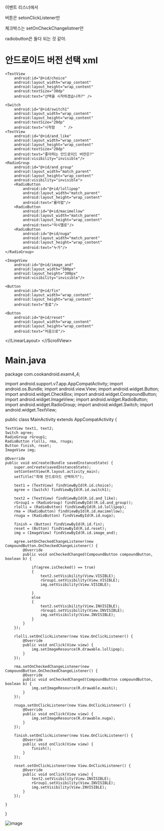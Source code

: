 
이벤트 리스너에서

버튼은 setonClickListener만

체크박스는 setOnCheckChangelistner만

radiobutton은 둘다 되는 것 같아.


# 안드로이드 버전 선택  xml

<?xml version="1.0" encoding="utf-8"?>
<ScrollView xmlns:android="http://schemas.android.com/apk/res/android"
    xmlns:app="http://schemas.android.com/apk/res-auto"
    xmlns:tools="http://schemas.android.com/tools"
    android:layout_width="match_parent"
    android:layout_height="match_parent">


<LinearLayout xmlns:android="http://schemas.android.com/apk/res/android"
    xmlns:app="http://schemas.android.com/apk/res-auto"
    xmlns:tools="http://schemas.android.com/tools"
    android:layout_width="match_parent"
    android:layout_height="match_parent"
    android:orientation="vertical"
    android:padding="40px"
    tools:context="com.cookandroid.exam4_4.MainActivity">


    <TextView
        android:id="@+id/choice"
        android:layout_width="wrap_content"
        android:layout_height="wrap_content"
        android:textSize="30dp"
        android:text="선택을 시작하겠습니까?" />

    <Switch
        android:id="@+id/switch1"
        android:layout_width="wrap_content"
        android:layout_height="wrap_content"
        android:textSize="20dp"
        android:text="시작함    " />
    <TextView
        android:id="@+id/and_like"
        android:layout_width="wrap_content"
        android:layout_height="wrap_content"
        android:textSize="20dp"
        android:text="좋아하는 안드로이드 버전은?"
        android:visibility="invisible"/>
    <RadioGroup
        android:id="@+id/and_group"
        android:layout_width="match_parent"
        android:layout_height="wrap_content"
        android:visibility="invisible">
        <RadioButton
            android:id="@+id/lollipop"
            android:layout_width="match_parent"
            android:layout_height="wrap_content"
            android:text="롤리팝"/>
        <RadioButton
            android:id="@+id/macimellow"
            android:layout_width="match_parent"
            android:layout_height="wrap_content"
            android:text="마시멜로"/>
        <RadioButton
            android:id="@+id/nuga"
            android:layout_width="match_parent"
            android:layout_height="wrap_content"
            android:text="누가"/>
    </RadioGroup>

    <ImageView
        android:id="@+id/image_and"
        android:layout_width="500px"
        android:layout_height="300px"
        android:visibility="invisible"/>

    <Button
        android:id="@+id/fin"
        android:layout_width="wrap_content"
        android:layout_height="wrap_content"
        android:text="종료"/>

    <Button
        android:id="@+id/reset"
        android:layout_width="wrap_content"
        android:layout_height="wrap_content"
        android:text="처음으로"/>
<//LinearLayout>
<//ScrollView>


# Main.java

package com.cookandroid.exam4_4;

import android.support.v7.app.AppCompatActivity;
import android.os.Bundle;
import android.view.View;
import android.widget.Button;
import android.widget.CheckBox;
import android.widget.CompoundButton;
import android.widget.ImageView;
import android.widget.RadioButton;
import android.widget.RadioGroup;
import android.widget.Switch;
import android.widget.TextView;

public class MainActivity extends AppCompatActivity {

    TextView text1, text2;
    Switch agree;
    RadioGroup rGroup1;
    RadioButton rlolli, rma, rnuga;
    Button finish, reset;
    ImageView img;

    @Override
    public void onCreate(Bundle savedInstanceState) {
        super.onCreate(savedInstanceState);
        setContentView(R.layout.activity_main);
        setTitle("최애 안드로이드 선택하기");

        text1 = (TextView) findViewById(R.id.choice);
        agree = (Switch) findViewById(R.id.switch1);

        text2 = (TextView) findViewById(R.id.and_like);
        rGroup1 = (RadioGroup) findViewById((R.id.and_group));
        rlolli = (RadioButton) findViewById(R.id.lollipop);
        rma = (RadioButton) findViewById(R.id.macimellow);
        rnuga = (RadioButton) findViewById(R.id.nuga);

        finish = (Button) findViewById(R.id.fin);
        reset = (Button) findViewById(R.id.reset);
        img = (ImageView) findViewById(R.id.image_and);

        agree.setOnCheckedChangeListener(new CompoundButton.OnCheckedChangeListener() {
            @Override
            public void onCheckedChanged(CompoundButton compoundButton, boolean b) {

                if(agree.isChecked() == true)
                {
                    text2.setVisibility(View.VISIBLE);
                    rGroup1.setVisibility(View.VISIBLE);
                    img.setVisibility(View.VISIBLE);

                }
                else
                {
                    text2.setVisibility(View.INVISIBLE);
                    rGroup1.setVisibility(View.INVISIBLE);
                    img.setVisibility(View.INVISIBLE);
                }
            }
        });

        rlolli.setOnClickListener(new View.OnClickListener() {
            @Override
            public void onClick(View view) {
                img.setImageResource(R.drawable.lollipop);
            }
        });

        rma.setOnCheckedChangeListener(new CompoundButton.OnCheckedChangeListener() {
            @Override
            public void onCheckedChanged(CompoundButton compoundButton, boolean b) {
                img.setImageResource(R.drawable.mashi);
            }
        });

        rnuga.setOnClickListener(new View.OnClickListener() {
            @Override
            public void onClick(View view) {
                img.setImageResource(R.drawable.nuga);
            }
        });

        finish.setOnClickListener(new View.OnClickListener() {
            @Override
            public void onClick(View view) {
                finish();
            }
        });

        reset.setOnClickListener(new View.OnClickListener() {
            @Override
            public void onClick(View view) {
                text2.setVisibility(View.INVISIBLE);
                rGroup1.setVisibility(View.INVISIBLE);
                img.setVisibility(View.INVISIBLE);
            }
        });

    }


}

![image](https://user-images.githubusercontent.com/28985207/60668986-2d1bc600-9ea8-11e9-98a8-76c28d383245.png)
